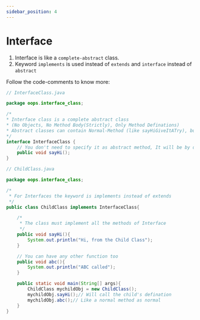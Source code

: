 ```yaml
---
sidebar_position: 4
---
```


# Interface

1. Interface is like a `complete-abstract` class.
2. Keyword `implements` is used instead of `extends` and `interface` instead of `abstract`


Follow the code-comments to know more:

```java
// InterfaceClass.java

package oops.interface_class;

/*
* Interface class is a complete abstract class
* (No Objects, No Method Body(Strictly), Only Method Definations)
* Abstract classes can contain Normal-Method (like sayHiGiveItATry), but interface's can't
*/
interface InterfaceClass {
    // You don't need to specify it as abstract method, It will be by default
    public void sayHi();
}
```

```java
// ChildClass.java

package oops.interface_class;

/*
 * For Interfaces the keyword is implements instead of extends
 */
public class ChildClass implements InterfaceClass{

    /*
     * The class must implement all the methods of Interface
     */
    public void sayHi(){
        System.out.println("Hi, from the Child Class");
    }

    // You can have any other function too
    public void abc(){
        System.out.println("ABC called");
    }

    public static void main(String[] args){
        ChildClass mychildObj = new ChildClass();
        mychildObj.sayHi();// Will call the child's defination
        mychildObj.abc();// Like a normal method as normal
    }
}
```